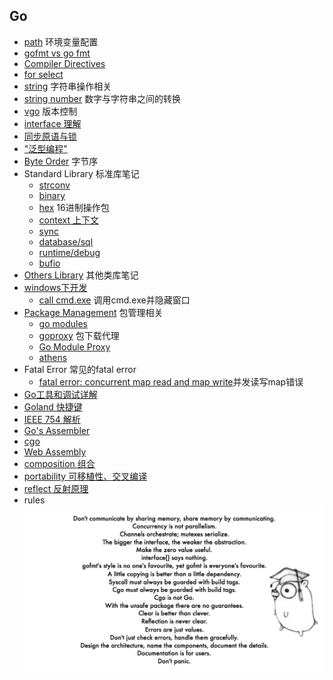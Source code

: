 ## Go
- [path](path.md) 环境变量配置
- [gofmt vs go fmt](gofmt.md)
- [Compiler Directives](CompilerDirectives.md)
- [for select](for-select.md)
- [string](string.md) 字符串操作相关
- [string number](StringToNumber.md) 数字与字符串之间的转换
- [vgo](vgo.md) 版本控制
- [interface 理解](interface.md)
- [同步原语与锁](sync-primitives.md)
- ["泛型编程"](generic-programming.md)
- [Byte Order](ByteOrder.md) 字节序
- Standard Library 标准库笔记
	- [strconv](StandardLibrary/strconv.md)
	- [binary](StandardLibrary/binary.md)
	- [hex](StandardLibrary/hex.md) 16进制操作包
	- [context 上下文](StandardLibrary/context.md)
	- [sync](StandardLibrary/sync.md)
	- [database/sql](StandardLibrary/database_sql.md)
	- [runtime/debug](StandardLibrary/runtime_debug.md)
	- [bufio](StandardLibrary/bufio.md)
- [Others Library](OthersLibrary/README.md) 其他类库笔记
- [windows下开发](windows/README.md)
	- [call cmd.exe](windows/call_cmd.md) 调用cmd.exe并隐藏窗口
- [Package Management](README.md) 包管理相关
	- [go modules](PackageManagement/gomodules.md)
	- [goproxy](PackageManagement/goproxy.md) 包下载代理
	- [Go Module Proxy](PackageManagement/GoModuleProxy.md)
	- [athens](PackageManagement/athens.md)
- Fatal Error 常见的fatal error
	- [fatal error: concurrent map read and map write](FatalError/ConcurrentMap.md)并发读写map错误
- [Go工具和调试详解](go_tools.md)
- [Goland 快捷键](goland.md)
- [IEEE 754 解析](IEEE754.md)
- [Go's Assembler](asm.md)
- [cgo](cgo.md)
- [Web Assembly](WebAssembly.md)
- [composition 组合](composition.md)
- [portability 可移植性、交叉编译](portability.md)
- [reflect 反射原理](reflect.md)
- rules  
![go_rules](../../images/go_rules.png)